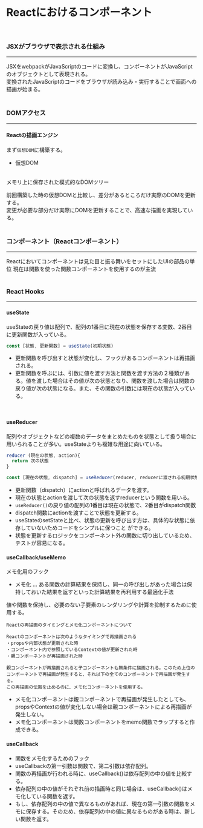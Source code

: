 # Reactにおけるコンポーネント
<br>

### JSXがブラウザで表示される仕組み
<hr>
JSXをwebpackがJavaScriptのコードに変換し、コンポーネントがJavaScriptのオブジェクトとして表現される。<br>
変換されたJavaScriptのコードをブラウザが読み込み・実行することで画面への描画が始まる。
<br>
<br>

### DOMアクセス
<hr>

#### Reactの描画エンジン
まず`仮想DOM`に構築する。
* 仮想DOM
<br>
メモリ上に保存された模式的なDOMツリー

前回構築した時の仮想DOMと比較し、差分があるところだけ実際のDOMを更新する。
<br>
変更が必要な部分だけ実際にDOMを更新することで、高速な描画を実現している。
<br>
<br>

### コンポーネント（Reactコンポーネント）
<hr>
Reactにおいてコンポーネントは見た目と振る舞いをセットにしたUIの部品の単位
現在は関数を使った関数コンポーネントを使用するのが主流
<br>
<br>

### React Hooks
<hr>

#### useState
useStateの戻り値は配列で、配列の1番目に現在の状態を保存する変数、2番目に更新関数が入っている。
```javascript
const [状態, 更新関数] = useState(初期状態)
```
* 更新関数を呼び出すと状態が変化し、フックがあるコンポーネントは再描画される。
* 更新関数を呼ぶには、引数に値を渡す方法と関数を渡す方法の２種類がある。値を渡した場合はその値が次の状態となり、関数を渡した場合は関数の戻り値が次の状態になる。また、その関数の引数には現在の状態が入っている。
<br>

#### useReducer
配列やオブジェクトなどの複数のデータをまとめたものを状態として扱う場合に用いられることが多い。useStateよりも複雑な用途に向いている。
```javascript
reducer (現在の状態, action){
  return 次の状態
}

const [現在の状態, dispatch] = useReducer(reducer, reducerに渡される初期状態)
```
* 更新関数（dispatch）にactionと呼ばれるデータを渡す。
* 現在の状態とactionを渡して次の状態を返すreducerという関数を用いる。
* `useReducer()`の戻り値の配列の1番目は現在の状態で、2番目がdispatch関数
* dispatch関数にactionを渡すことで状態を更新する。
* useStateのsetStateと比べ、状態の更新を呼び出す方は、具体的な状態に依存していないためコードをシンプルに保つこと
ができる。
* 状態を更新するロジックをコンポーネント外の関数に切り出しているため、テストが容易になる。

#### useCallback/useMemo
メモ化用のフック
* メモ化 ... ある関数の計算結果を保持し、同一の呼び出しがあった場合は保持しておいた結果を返すといった計算結果を再利用する最適化手法

値や関数を保持し、必要のない子要素のレンダリングや計算を抑制するために使用する。

```
Reactの再描画のタイミングとメモ化コンポーネントについて

Reactのコンポーネントは次のようなタイミングで再描画される
・propsや内部状態が更新された時
・コンポーネント内で参照しているContextの値が更新された時
・親コンポーネントが再描画された時

親コンポーネントが再描画されると子コンポーネントも無条件に描画される。このため上位のコンポーネントで再描画が発生すると、それ以下の全てのコンポーネントで再描画が発生する。
この再描画の伝搬を止めるのに、メモ化コンポーネントを使用する。

```
* メモ化コンポーネントは親コンポーネントで再描画が発生したとしても、propsやContextの値が変化しない場合は親コンポーネントによる再描画が発生しない。
* メモ化コンポーネントは関数コンポーネントをmemo関数でラップすると作成できる。

#### useCallback
* 関数をメモ化するためのフック
* useCallbackの第一引数は関数で、第二引数は依存配列。
* 関数の再描画が行われる時に、useCallback()は依存配列の中の値を比較する。
* 依存配列の中の値がそれぞれ前の描画時と同じ場合は、useCallback()はメモ化している関数を返す。
* もし、依存配列の中の値で異なるものがあれば、現在の第一引数の関数をメモに保存する。そのため、依存配列の中の値に異なるものがある時は、新しい関数を返す。